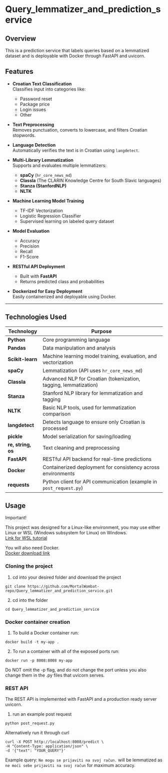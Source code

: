 # Query_lemmatizer_and_prediction_service

## Overview
This is a prediction service that labels queries based on a lemmatized dataset and is deployable with Docker through FastAPI and uvicorn.

## Features

- **Croatian Text Classification**  
  Classifies input into categories like:
  - Password reset
  - Package price
  - Login issues
  - Other

- **Text Preprocessing**  
  Removes punctuation, converts to lowercase, and filters Croatian stopwords.

- **Language Detection**  
  Automatically verifies the text is in Croatian using `langdetect`.

- **Multi-Library Lemmatization**  
  Supports and evaluates multiple lemmatizers:
  - **spaCy** (`hr_core_news_md`)
  - **Classla** (The CLARIN Knowledge Centre for South Slavic languages)
  - **Stanza (StanfordNLP)**
  - **NLTK**

- **Machine Learning Model Training**  
  - TF-IDF Vectorization
  - Logistic Regression Classifier
  - Supervised learning on labeled query dataset

- **Model Evaluation**  
  - Accuracy
  - Precision
  - Recall
  - F1-Score

- **RESTful API Deployment**  
  - Built with **FastAPI**
  - Returns predicted class and probabilities

- **Dockerized for Easy Deployment**  
  Easily containerized and deployable using Docker.

---

## Technologies Used

| Technology      | Purpose                                                                 |
|-----------------|-------------------------------------------------------------------------|
| **Python**      | Core programming language                                               |
| **Pandas**      | Data manipulation and analysis                                          |
| **Scikit-learn**| Machine learning model training, evaluation, and vectorization          |
| **spaCy**       | Lemmatization (API uses `hr_core_news_md`)                             |
| **Classla**     | Advanced NLP for Croatian (tokenization, tagging, lemmatization)        |
| **Stanza**      | Stanford NLP library for lemmatization and tagging                      |
| **NLTK**        | Basic NLP tools, used for lemmatization comparison                      |
| **langdetect**  | Detects language to ensure only Croatian is processed                   |
| **pickle**      | Model serialization for saving/loading                                  |
| **re, string, os** | Text cleaning and preprocessing                                     |
| **FastAPI**     | RESTful API backend for real-time predictions                           |
| **Docker**      | Containerized deployment for consistency across environments            |
| **requests**    | Python client for API communication (example in `post_request.py`)      |


## Usage
Important!

This project was designed for a Linux-like environment, you may use either Linux or WSL (Windows subsystem for Linux) on Windows.  
[Link for WSL tutorial](https://www.howtogeek.com/744328/how-to-install-the-windows-subsystem-for-linux-on-windows-11/)  

You will also need Docker.  
[Docker download link](https://www.docker.com/)

### Cloning the project
1. cd into your desired folder and download the project
```
git clone https://github.com/MortalWombat-repo/Query_lemmatizer_and_prediction_service.git
```
2. cd into the folder
```
cd Query_lemmatizer_and_prediction_service
```

### Docker container creation
1. To build a Docker container run:
```
docker build -t my-app .
```
2. To run a container with all of the exposed ports run:
```
docker run -p 8008:8008 my-app
```
   Do NOT omit the -p flag, and do not change the port unless you also change them in the .py files that uvicorn serves.


### REST API
The REST API is implemented with FastAPI and a production ready server uvicorn.

1. run an example post request
```
python post_request.py
```
   
Alternatively run it through curl
```
curl -X POST http://localhost:8008/predict \
-H "Content-Type: application/json" \
-d '{"text": "YOUR_QUERY"}'
```

Example query: `Ne mogu se prijaviti na svoj račun.` will be lemmatized as `ne moći sebe prijaviti na svoj račun` for maximum accuracy.
